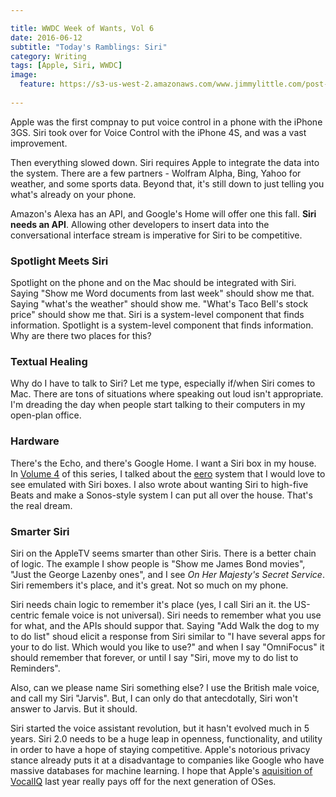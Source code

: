 ```yaml
---

title: WWDC Week of Wants, Vol 6
date: 2016-06-12
subtitle: "Today's Ramblings: Siri"
category: Writing
tags: [Apple, Siri, WWDC]
image:
  feature: https://s3-us-west-2.amazonaws.com/www.jimmylittle.com/post-images/siriwave.jpg
  
---
```


Apple was the first compnay to put voice control in a phone with the iPhone 3GS. Siri took over for Voice Control with the iPhone 4S, and was a vast improvement.

Then everything slowed down. Siri requires Apple to integrate the data into the system. There are a few partners - Wolfram Alpha, Bing, Yahoo for weather, and some sports data. Beyond that, it's still down to just telling you what's already on your phone.

Amazon's Alexa has an API, and Google's Home will offer one this fall. **Siri needs an API**. Allowing other developers to insert data into the conversational interface stream is imperative for Siri to be competitive.

### Spotlight Meets Siri

Spotlight on the phone and on the Mac should be integrated with Siri. Saying "Show me Word documents from last week" should show me that. Saying "what's the weather" should show me. "What's Taco Bell's stock price" should show me that. Siri is a system-level component that finds information. Spotlight is a system-level component that finds information. Why are there two places for this?

### Textual Healing

Why do I have to talk to Siri? Let me type, especially if/when Siri comes to Mac. There are tons of situations where speaking out loud isn't appropriate. I'm dreading the day when people start talking to their computers in my open-plan office.

### Hardware

There's the Echo, and there's Google Home. I want a Siri box in my house. In [Volume 4][v4] of this series, I talked about the [eero][eero] system that I would love to see emulated with Siri boxes. I also wrote about wanting Siri to high-five Beats and make a Sonos-style system I can put all over the house. That's the real dream.

### Smarter Siri

Siri on the AppleTV seems smarter than other Siris. There is a better chain of logic. The example I show people is "Show me James Bond movies", "Just the George Lazenby ones", and I see _On Her Majesty's Secret Service_. Siri remembers it's place, and it's great. Not so much on my phone. 

Siri needs chain logic to remember it's place (yes, I call Siri an it. the US-centric female voice is not universal). Siri needs to remember what you use for what, and the APIs should suppor that. Saying "Add Walk the dog to my to do list" shoud elicit a response from Siri similar to "I have several apps for your to do list. Which would you like to use?" and when I say "OmniFocus" it should remember that forever, or until I say "Siri, move my to do list to Reminders".

Also, can we please name Siri something else? I use the British male voice, and call my Siri "Jarvis". But, I can only do that antecdotally, Siri won't answer to Jarvis. But it should.

Siri started the voice assistant revolution, but it hasn't evolved much in 5 years. Siri 2.0 needs to be a huge leap in openness, functionality, and utility in order to have a hope of staying competitive. Apple's notorious privacy stance already puts it at a disadvantage to companies like Google who have massive databases for machine learning. I hope that Apple's [aquisition of VocalIQ][viq] last year really pays off for the next generation of OSes.


[v4]: http://www.cocktailsandcoffee.com/writing/wwdc-week-of-wants-vol-4/
[eero]: https://eero.com/
[viq]: http://www.wsj.com/articles/apple-acquires-artificial-intelligence-startup-vocaliq-1443815801
